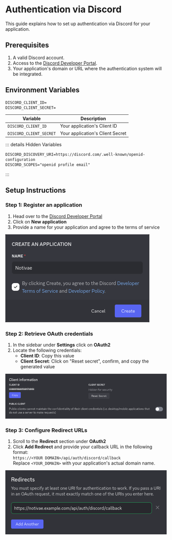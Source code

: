 # Authentication via Discord

This guide explains how to set up authentication via Discord for your application.

## Prerequisites

1. A valid Discord account.
2. Access to the [Discord Developer Portal](https://discord.com/developers/applications/).
3. Your application's domain or URL where the authentication system will be integrated.

## Environment Variables

```dotenv
DISCORD_CLIENT_ID=
DISCORD_CLIENT_SECRET=
```

| Variable                | Description                      |
|-------------------------|----------------------------------|
| `DISCORD_CLIENT_ID`     | Your application's Client ID     |
| `DISCORD_CLIENT_SECRET` | Your application's Client Secret |

::: details Hidden Variables

```dotenv
DISCORD_DISCOVERY_URI=https://discord.com/.well-known/openid-configuration
DISCORD_SCOPES="openid profile email"
```

:::

## Setup Instructions

### Step 1: Register an application

1. Head over to the [Discord Developer Portal](https://discord.com/developers/applications/)
2. Click on **New application**
3. Provide a name for your application and agree to the terms of service

![Discord Create Application](assets/discord-create-application.png)

### Step 2: Retrieve OAuth credentials

1. In the sidebar under **Settings** click on **OAuth2**
2. Locate the following credentials:
   - **Client ID**: Copy this value 
   - **Client Secret**: Click on "Reset secret", confirm, and copy the generated value 

![Client ID and Client Secret](assets/discord-client-id-secret.png)

### Step 3: Configure Redirect URLs

1. Scroll to the **Redirect** section under **OAuth2**
2. Click **Add Redirect** and provide your callback URL in the following format: \
   `https://<YOUR DOMAIN>/api/auth/discord/callback` \
   Replace `<YOUR_DOMAIN>` with your application's actual domain name.

![Add Redirects](assets/discord-redirect-url.png)
